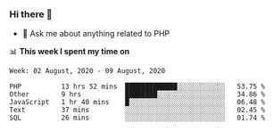 ### Hi there 👋

<!--
**mustafaculban/mustafaculban** is a ✨ _special_ ✨ repository because its `README.md` (this file) appears on your GitHub profile.

Here are some ideas to get you started:

- 🌱 I’m currently learning ...
- 👯 I’m looking to collaborate on ...
- 🤔 I’m looking for help with ...
- 📫 How to reach me: ...
- 😄 Pronouns: ...
- ⚡ Fun fact: ...

-->
- 💬 Ask me about anything related to PHP


📊 **This week I spent my time on**
<!--START_SECTION:waka-->
```text
Week: 02 August, 2020 - 09 August, 2020

PHP          13 hrs 52 mins  █████████████░░░░░░░░░░░░   53.75 % 
Other        9 hrs           ████████░░░░░░░░░░░░░░░░░   34.86 % 
JavaScript   1 hr 40 mins    █░░░░░░░░░░░░░░░░░░░░░░░░   06.48 % 
Text         37 mins         ░░░░░░░░░░░░░░░░░░░░░░░░░   02.45 % 
SQL          26 mins         ░░░░░░░░░░░░░░░░░░░░░░░░░   01.74 %
```
<!--END_SECTION:waka-->
